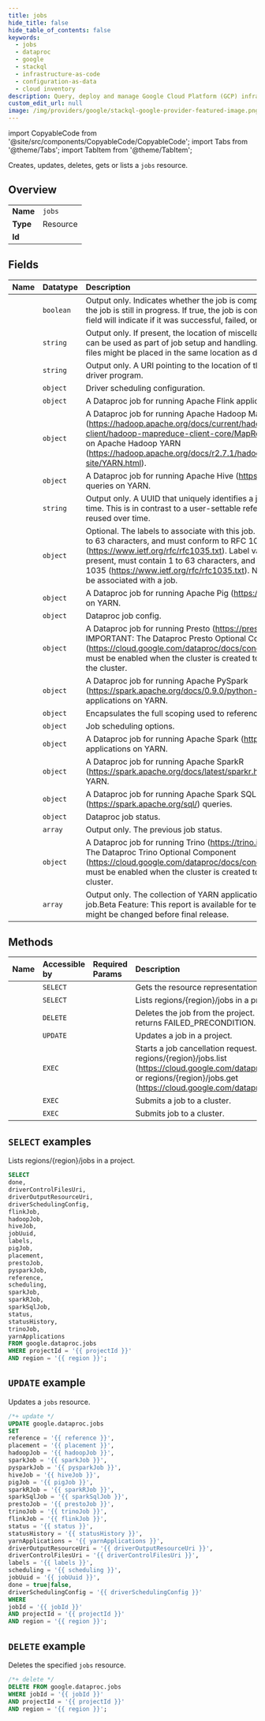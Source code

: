 ```yaml
---
title: jobs
hide_title: false
hide_table_of_contents: false
keywords:
  - jobs
  - dataproc
  - google
  - stackql
  - infrastructure-as-code
  - configuration-as-data
  - cloud inventory
description: Query, deploy and manage Google Cloud Platform (GCP) infrastructure and resources using SQL
custom_edit_url: null
image: /img/providers/google/stackql-google-provider-featured-image.png
---
```


import CopyableCode from '@site/src/components/CopyableCode/CopyableCode';
import Tabs from '@theme/Tabs';
import TabItem from '@theme/TabItem';

Creates, updates, deletes, gets or lists a <code>jobs</code> resource.

## Overview
<table><tbody>
<tr><td><b>Name</b></td><td><code>jobs</code></td></tr>
<tr><td><b>Type</b></td><td>Resource</td></tr>
<tr><td><b>Id</b></td><td><CopyableCode code="google.dataproc.jobs" /></td></tr>
</tbody></table>

## Fields
| Name | Datatype | Description |
|:-----|:---------|:------------|
| <CopyableCode code="done" /> | `boolean` | Output only. Indicates whether the job is completed. If the value is false, the job is still in progress. If true, the job is completed, and status.state field will indicate if it was successful, failed, or cancelled. |
| <CopyableCode code="driverControlFilesUri" /> | `string` | Output only. If present, the location of miscellaneous control files which can be used as part of job setup and handling. If not present, control files might be placed in the same location as driver_output_uri. |
| <CopyableCode code="driverOutputResourceUri" /> | `string` | Output only. A URI pointing to the location of the stdout of the job's driver program. |
| <CopyableCode code="driverSchedulingConfig" /> | `object` | Driver scheduling configuration. |
| <CopyableCode code="flinkJob" /> | `object` | A Dataproc job for running Apache Flink applications on YARN. |
| <CopyableCode code="hadoopJob" /> | `object` | A Dataproc job for running Apache Hadoop MapReduce (https://hadoop.apache.org/docs/current/hadoop-mapreduce-client/hadoop-mapreduce-client-core/MapReduceTutorial.html) jobs on Apache Hadoop YARN (https://hadoop.apache.org/docs/r2.7.1/hadoop-yarn/hadoop-yarn-site/YARN.html). |
| <CopyableCode code="hiveJob" /> | `object` | A Dataproc job for running Apache Hive (https://hive.apache.org/) queries on YARN. |
| <CopyableCode code="jobUuid" /> | `string` | Output only. A UUID that uniquely identifies a job within the project over time. This is in contrast to a user-settable reference.job_id that might be reused over time. |
| <CopyableCode code="labels" /> | `object` | Optional. The labels to associate with this job. Label keys must contain 1 to 63 characters, and must conform to RFC 1035 (https://www.ietf.org/rfc/rfc1035.txt). Label values can be empty, but, if present, must contain 1 to 63 characters, and must conform to RFC 1035 (https://www.ietf.org/rfc/rfc1035.txt). No more than 32 labels can be associated with a job. |
| <CopyableCode code="pigJob" /> | `object` | A Dataproc job for running Apache Pig (https://pig.apache.org/) queries on YARN. |
| <CopyableCode code="placement" /> | `object` | Dataproc job config. |
| <CopyableCode code="prestoJob" /> | `object` | A Dataproc job for running Presto (https://prestosql.io/) queries. IMPORTANT: The Dataproc Presto Optional Component (https://cloud.google.com/dataproc/docs/concepts/components/presto) must be enabled when the cluster is created to submit a Presto job to the cluster. |
| <CopyableCode code="pysparkJob" /> | `object` | A Dataproc job for running Apache PySpark (https://spark.apache.org/docs/0.9.0/python-programming-guide.html) applications on YARN. |
| <CopyableCode code="reference" /> | `object` | Encapsulates the full scoping used to reference a job. |
| <CopyableCode code="scheduling" /> | `object` | Job scheduling options. |
| <CopyableCode code="sparkJob" /> | `object` | A Dataproc job for running Apache Spark (https://spark.apache.org/) applications on YARN. |
| <CopyableCode code="sparkRJob" /> | `object` | A Dataproc job for running Apache SparkR (https://spark.apache.org/docs/latest/sparkr.html) applications on YARN. |
| <CopyableCode code="sparkSqlJob" /> | `object` | A Dataproc job for running Apache Spark SQL (https://spark.apache.org/sql/) queries. |
| <CopyableCode code="status" /> | `object` | Dataproc job status. |
| <CopyableCode code="statusHistory" /> | `array` | Output only. The previous job status. |
| <CopyableCode code="trinoJob" /> | `object` | A Dataproc job for running Trino (https://trino.io/) queries. IMPORTANT: The Dataproc Trino Optional Component (https://cloud.google.com/dataproc/docs/concepts/components/trino) must be enabled when the cluster is created to submit a Trino job to the cluster. |
| <CopyableCode code="yarnApplications" /> | `array` | Output only. The collection of YARN applications spun up by this job.Beta Feature: This report is available for testing purposes only. It might be changed before final release. |

## Methods
| Name | Accessible by | Required Params | Description |
|:-----|:--------------|:----------------|:------------|
| <CopyableCode code="projects_regions_jobs_get" /> | `SELECT` | <CopyableCode code="jobId, projectId, region" /> | Gets the resource representation for a job in a project. |
| <CopyableCode code="projects_regions_jobs_list" /> | `SELECT` | <CopyableCode code="projectId, region" /> | Lists regions/{region}/jobs in a project. |
| <CopyableCode code="projects_regions_jobs_delete" /> | `DELETE` | <CopyableCode code="jobId, projectId, region" /> | Deletes the job from the project. If the job is active, the delete fails, and the response returns FAILED_PRECONDITION. |
| <CopyableCode code="projects_regions_jobs_patch" /> | `UPDATE` | <CopyableCode code="jobId, projectId, region" /> | Updates a job in a project. |
| <CopyableCode code="projects_regions_jobs_cancel" /> | `EXEC` | <CopyableCode code="jobId, projectId, region" /> | Starts a job cancellation request. To access the job resource after cancellation, call regions/{region}/jobs.list (https://cloud.google.com/dataproc/docs/reference/rest/v1/projects.regions.jobs/list) or regions/{region}/jobs.get (https://cloud.google.com/dataproc/docs/reference/rest/v1/projects.regions.jobs/get). |
| <CopyableCode code="projects_regions_jobs_submit" /> | `EXEC` | <CopyableCode code="projectId, region" /> | Submits a job to a cluster. |
| <CopyableCode code="projects_regions_jobs_submit_as_operation" /> | `EXEC` | <CopyableCode code="projectId, region" /> | Submits job to a cluster. |

## `SELECT` examples

Lists regions/{region}/jobs in a project.

```sql
SELECT
done,
driverControlFilesUri,
driverOutputResourceUri,
driverSchedulingConfig,
flinkJob,
hadoopJob,
hiveJob,
jobUuid,
labels,
pigJob,
placement,
prestoJob,
pysparkJob,
reference,
scheduling,
sparkJob,
sparkRJob,
sparkSqlJob,
status,
statusHistory,
trinoJob,
yarnApplications
FROM google.dataproc.jobs
WHERE projectId = '{{ projectId }}'
AND region = '{{ region }}'; 
```

## `UPDATE` example

Updates a <code>jobs</code> resource.

```sql
/*+ update */
UPDATE google.dataproc.jobs
SET 
reference = '{{ reference }}',
placement = '{{ placement }}',
hadoopJob = '{{ hadoopJob }}',
sparkJob = '{{ sparkJob }}',
pysparkJob = '{{ pysparkJob }}',
hiveJob = '{{ hiveJob }}',
pigJob = '{{ pigJob }}',
sparkRJob = '{{ sparkRJob }}',
sparkSqlJob = '{{ sparkSqlJob }}',
prestoJob = '{{ prestoJob }}',
trinoJob = '{{ trinoJob }}',
flinkJob = '{{ flinkJob }}',
status = '{{ status }}',
statusHistory = '{{ statusHistory }}',
yarnApplications = '{{ yarnApplications }}',
driverOutputResourceUri = '{{ driverOutputResourceUri }}',
driverControlFilesUri = '{{ driverControlFilesUri }}',
labels = '{{ labels }}',
scheduling = '{{ scheduling }}',
jobUuid = '{{ jobUuid }}',
done = true|false,
driverSchedulingConfig = '{{ driverSchedulingConfig }}'
WHERE 
jobId = '{{ jobId }}'
AND projectId = '{{ projectId }}'
AND region = '{{ region }}';
```

## `DELETE` example

Deletes the specified <code>jobs</code> resource.

```sql
/*+ delete */
DELETE FROM google.dataproc.jobs
WHERE jobId = '{{ jobId }}'
AND projectId = '{{ projectId }}'
AND region = '{{ region }}';
```
